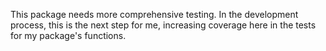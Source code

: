 This package needs more comprehensive testing. In the development process, this is the next step for me, increasing coverage here in the tests for my package's functions.

